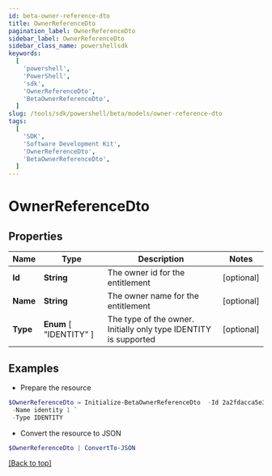```yaml
---
id: beta-owner-reference-dto
title: OwnerReferenceDto
pagination_label: OwnerReferenceDto
sidebar_label: OwnerReferenceDto
sidebar_class_name: powershellsdk
keywords:
  [
    'powershell',
    'PowerShell',
    'sdk',
    'OwnerReferenceDto',
    'BetaOwnerReferenceDto',
  ]
slug: /tools/sdk/powershell/beta/models/owner-reference-dto
tags:
  [
    'SDK',
    'Software Development Kit',
    'OwnerReferenceDto',
    'BetaOwnerReferenceDto',
  ]
---
```


# OwnerReferenceDto

## Properties

| Name | Type | Description | Notes |
| --- | --- | --- | --- |
| **Id** | **String** | The owner id for the entitlement | [optional] |
| **Name** | **String** | The owner name for the entitlement | [optional] |
| **Type** | **Enum** [ "IDENTITY" ] | The type of the owner. Initially only type IDENTITY is supported | [optional] |

## Examples

- Prepare the resource

```powershell
$OwnerReferenceDto = Initialize-BetaOwnerReferenceDto  -Id 2a2fdacca5e345f18bf7970cfbb8fec2 `
 -Name identity 1 `
 -Type IDENTITY
```

- Convert the resource to JSON

```powershell
$OwnerReferenceDto | ConvertTo-JSON
```

[[Back to top]](#)
